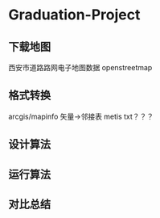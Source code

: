 # Graduation-Project
## 下载地图
西安市道路路网电子地图数据
openstreetmap
## 格式转换
arcgis/mapinfo
矢量->邻接表
metis
txt？？？
## 设计算法
## 运行算法
## 对比总结
